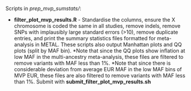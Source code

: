 Scripts in *prep_mvp_sumstats/*:

- **filter_plot_mvp_results.R** - Standardise the columns, ensure the X chromosome is coded the same in all studies, remove indels, remove SNPs with implausibly large standard errors (>10), remove duplicate entries, and print the summary statistics files formatted for meta-analysis in METAL. These scripts also output Manhattan plots and QQ plots (split by MAF bin). 
*Note that since the QQ plots show inflation at low MAF in the multi-ancestry meta-analysis, these files are filtered to remove variants with MAF less than 1%. 
*Note that since there is considerable deviation from average EUR MAF in the low MAF bins of MVP EUR, these files are also filtered to remove variants with MAF less than 1%.
Submit with **submit_filter_plot_mvp_results.sh**
